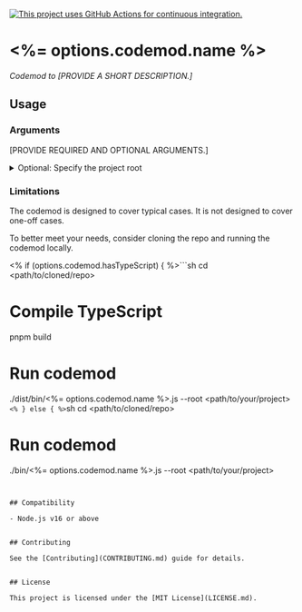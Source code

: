 [![This project uses GitHub Actions for continuous integration.](https://github.com/<your-github-handle>/<your-repo-name>/actions/workflows/ci.yml/badge.svg)](https://github.com/<your-github-handle>/<your-repo-name>/actions/workflows/ci.yml)

# <%= options.codemod.name %>

_Codemod to [PROVIDE A SHORT DESCRIPTION.]_


## Usage

### Arguments

[PROVIDE REQUIRED AND OPTIONAL ARGUMENTS.]

<details>

<summary>Optional: Specify the project root</summary>

Pass `--root` to run the codemod somewhere else (i.e. not in the current directory).

```sh
npx <%= options.codemod.name %> --root <path/to/your/project>
```

</details>


### Limitations

The codemod is designed to cover typical cases. It is not designed to cover one-off cases.

To better meet your needs, consider cloning the repo and running the codemod locally.

<% if (options.codemod.hasTypeScript) { %>```sh
cd <path/to/cloned/repo>

# Compile TypeScript
pnpm build

# Run codemod
./dist/bin/<%= options.codemod.name %>.js --root <path/to/your/project>
```<% } else { %>```sh
cd <path/to/cloned/repo>

# Run codemod
./bin/<%= options.codemod.name %>.js --root <path/to/your/project>
```<% } %>


## Compatibility

- Node.js v16 or above


## Contributing

See the [Contributing](CONTRIBUTING.md) guide for details.


## License

This project is licensed under the [MIT License](LICENSE.md).
